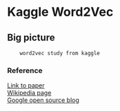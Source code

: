 Kaggle Word2Vec
===============================

Big picture
------------------------------
		word2vec study from kaggle

### Reference
[Link to paper](http://arxiv.org/abs/1301.3781 )<br/>
[Wikipedia page](https://en.wikipedia.org/wiki/Word2vec )<br/>
[Google open source blog](http://google-opensource.blogspot.com/2013/08/learning-meaning-behind-words.html )<br/>
